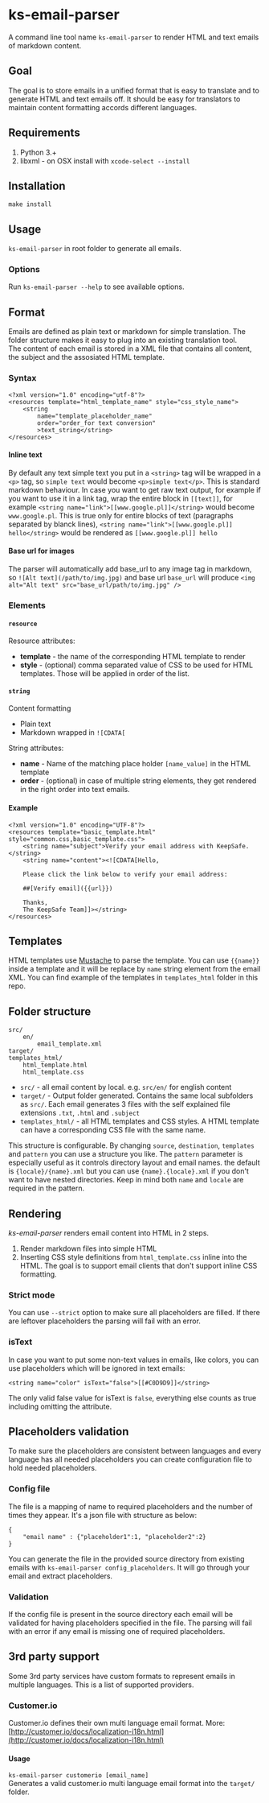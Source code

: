 # ks-email-parser

A command line tool name `ks-email-parser` to render HTML and text emails of markdown content.

## Goal
The goal is to store emails in a unified format that is easy to translate and to generate HTML and text emails off. It should be easy for translators to maintain content formatting accords different languages.  

## Requirements

1. Python 3.+
2. libxml - on OSX install with `xcode-select --install`

## Installation

`make install`

## Usage

`ks-email-parser` in root folder to generate all emails.


### Options

Run `ks-email-parser --help` to see available options.


## Format
Emails are defined as plain text or markdown for simple translation. The folder structure makes it easy to plug into an existing translation tool.  
The content of each email is stored in a XML file that contains all content, the subject and the assosiated HTML template.

### Syntax

```
<?xml version="1.0" encoding="utf-8"?>
<resources template="html_template_name" style="css_style_name">
    <string
        name="template_placeholder_name"
        order="order_for text conversion"
        >text_string</string>
</resources>
```

#### Inline text

By default any text simple text you put in a `<string>` tag will be wrapped in a `<p>` tag, so `simple text` would become `<p>simple text</p>`.
This is standard markdown behaviour. In case you want to get raw text output, for example if you want to use it in a link tag,
wrap the entire block in `[[text]]`, for example `<string name="link">[[www.google.pl]]</string>` would become `www.google.pl`.
This is true only for entire blocks of text (paragraphs separated by blanck lines), `<string name="link">[[www.google.pl]] hello</string>`
would be rendered as `[[www.google.pl]] hello`

#### Base url for images

The parser will automatically add base_url to any image tag in markdown, so `![Alt text](/path/to/img.jpg)` and base url `base_url`
will produce `<img alt="Alt text" src="base_url/path/to/img.jpg" />`

### Elements

#### `resource`
Resource attributes:

- **template** - the name of the corresponding HTML template to render
- **style** - (optional) comma separated value of CSS to be used for HTML templates. Those will be applied in order of the list.

#### `string`
Content formatting

- Plain text
- Markdown wrapped in `![CDATA[`

String attributes:

- **name** - Name of the matching place holder `[name_value]` in the HTML template
- **order** - (optional) in case of multiple string elements, they get rendered in the right order into text emails.

#### Example

```
<?xml version="1.0" encoding="UTF-8"?>
<resources template="basic_template.html" style="common.css,basic_template.css">
    <string name="subject">Verify your email address with KeepSafe.</string>
    <string name="content"><![CDATA[Hello,

    Please click the link below to verify your email address:

    ##[Verify email]({{url}})

    Thanks,
    The KeepSafe Team]]></string>
</resources>
```

## Templates

HTML templates use [Mustache](http://mustache.github.io/) to parse the template. You can use `{{name}}` inside a template and it will be replace by `name` string element from the email XML. You can find example of the templates in `templates_html` folder in this repo.


## Folder structure

```
src/
    en/
        email_template.xml
target/
templates_html/
    html_template.html
    html_template.css
```

- `src/` - all email content by local. e.g. `src/en/` for english content
- `target/` - Output folder generated. Contains the same local subfolders as `src/`. Each email generates 3 files with the self explained file extensions `.txt`, `.html` and `.subject`
- `templates_html/` - all HTML templates and CSS styles. A HTML template can have a corresponding CSS file with the same name.

This structure is configurable. By changing `source`, `destination`, `templates` and `pattern` you can use a structure you like. The `pattern` parameter is especially useful as it controls directory layout and email names. the default is `{locale}/{name}.xml` but you can use `{name}.{locale}.xml` if you don't want to have nested directories. Keep in mind both `name` and `locale` are required in the pattern.

## Rendering
*ks-email-parser* renders email content into HTML in 2 steps.

1. Render markdown files into simple HTML
2. Inserting CSS style definitions from `html_template.css` inline into the HTML. The goal is to support email clients that don't support inline CSS formatting.

### Strict mode

You can use `--strict` option to make sure all placeholders are filled. If there are leftover placeholders the parsing will fail with an error.

### isText

In case you want to put some non-text values in emails, like colors, you can use placeholders which will be ignored in text emails:

`<string name="color" isText="false">[[#C0D9D9]]</string>`

The only valid false value for isText is `false`, everything else counts as true including omitting the attribute.

## Placeholders validation

To make sure the placeholders are consistent between languages and every language has all needed placeholders you can create configuration file to hold needed placeholders.

### Config file

The file is a mapping of name to required placeholders and the number of times they appear. It's a json file with structure as below:

```
{
    "email name" : {"placeholder1":1, "placeholder2":2}
}
```

You can generate the file in the provided source directory from existing emails with `ks-email-parser config_placeholders`. It will go through your email and extract placeholders.

### Validation

If the config file is present in the source directory each email will be validated for having placeholders specified in the file. The parsing will fail with an error if any email is missing one of required placeholders.

## 3rd party support
Some 3rd party services have custom formats to represent emails in multiple languages. This is a list of supported providers.

### Customer.io
Customer.io defines their own multi language email format. More: [http://customer.io/docs/localization-i18n.html](http://customer.io/docs/localization-i18n.html)

#### Usage
`ks-email-parser customerio [email_name]`  
Generates a valid customer.io multi language email format into the `target/` folder.
